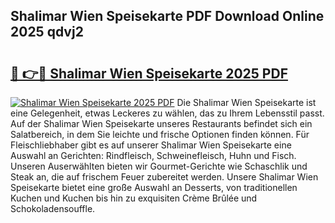 ## Shalimar Wien Speisekarte PDF Download Online 2025 qdvj2

# <h2><a href="http://gc7fxp.nevu.top/?p=Shalimar+Wien+Speisekarte">🔗 👉🔴 Shalimar Wien Speisekarte 2025 PDF</a></h2>

[![Shalimar Wien Speisekarte 2025 PDF](https://i.imgur.com/dBaPXMq.png)](http://gc7fxp.nevu.top/?p=Shalimar+Wien+Speisekarte)
Die Shalimar Wien Speisekarte ist eine Gelegenheit, etwas Leckeres zu wählen, das zu Ihrem Lebensstil passt. Auf der Shalimar Wien Speisekarte unseres Restaurants befindet sich ein Salatbereich, in dem Sie leichte und frische Optionen finden können. Für Fleischliebhaber gibt es auf unserer Shalimar Wien Speisekarte eine Auswahl an Gerichten: Rindfleisch, Schweinefleisch, Huhn und Fisch. Unseren Auserwählten bieten wir Gourmet-Gerichte wie Schaschlik und Steak an, die auf frischem Feuer zubereitet werden. Unsere Shalimar Wien Speisekarte bietet eine große Auswahl an Desserts, von traditionellen Kuchen und Kuchen bis hin zu exquisiten Crème Brûlée und Schokoladensouffle.
